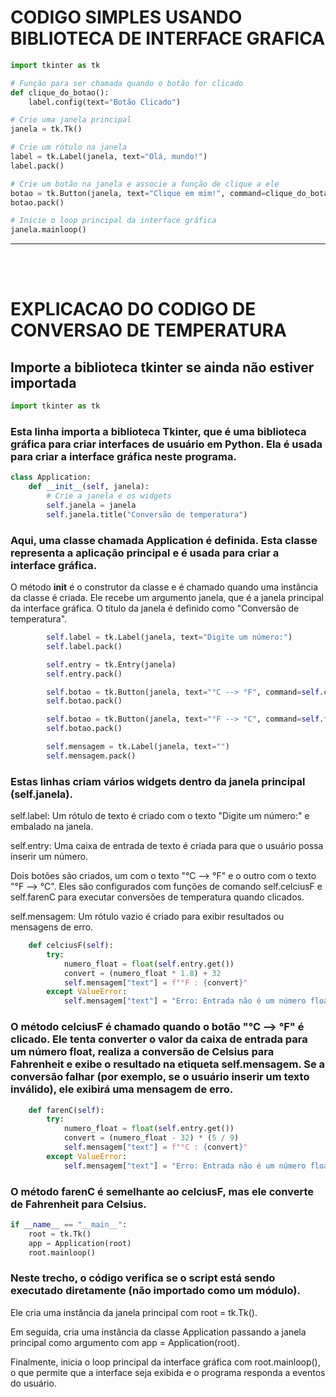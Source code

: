 # CODIGO SIMPLES USANDO BIBLIOTECA DE INTERFACE GRAFICA
```py
import tkinter as tk

# Função para ser chamada quando o botão for clicado
def clique_do_botao():
    label.config(text="Botão Clicado")

# Crie uma janela principal
janela = tk.Tk()

# Crie um rótulo na janela
label = tk.Label(janela, text="Olá, mundo!")
label.pack()

# Crie um botão na janela e associe a função de clique a ele
botao = tk.Button(janela, text="Clique em mim!", command=clique_do_botao)
botao.pack()

# Inicie o loop principal da interface gráfica
janela.mainloop()
```

<hr>
<br><br>

# EXPLICACAO DO CODIGO DE CONVERSAO DE TEMPERATURA

## Importe a biblioteca tkinter se ainda não estiver importada
```py
import tkinter as tk
```
### Esta linha importa a biblioteca Tkinter, que é uma biblioteca gráfica para criar interfaces de usuário em Python. Ela é usada para criar a interface gráfica neste programa.

```py
class Application:
    def __init__(self, janela):
        # Crie a janela e os widgets
        self.janela = janela
        self.janela.title("Conversão de temperatura")
```
### Aqui, uma classe chamada Application é definida. Esta classe representa a aplicação principal e é usada para criar a interface gráfica.

O método __init__ é o construtor da classe e é chamado quando uma instância da classe é criada. Ele recebe um argumento janela, que é a janela principal da interface gráfica. O título da janela é definido como "Conversão de temperatura".

```py
        self.label = tk.Label(janela, text="Digite um número:")
        self.label.pack()

        self.entry = tk.Entry(janela)
        self.entry.pack()

        self.botao = tk.Button(janela, text="°C --> °F", command=self.celciusF)
        self.botao.pack()

        self.botao = tk.Button(janela, text="°F --> °C", command=self.farenC)
        self.botao.pack()

        self.mensagem = tk.Label(janela, text="")
        self.mensagem.pack()
```
### Estas linhas criam vários widgets dentro da janela principal (self.janela).

self.label: Um rótulo de texto é criado com o texto "Digite um número:" e embalado na janela.

self.entry: Uma caixa de entrada de texto é criada para que o usuário possa inserir um número.

Dois botões são criados, um com o texto "°C --> °F" e o outro com o texto "°F --> °C". Eles são configurados com funções de comando self.celciusF e self.farenC para executar conversões de temperatura quando clicados.

self.mensagem: Um rótulo vazio é criado para exibir resultados ou mensagens de erro.

```py
    def celciusF(self):
        try:
            numero_float = float(self.entry.get())
            convert = (numero_float * 1.8) + 32
            self.mensagem["text"] = f"°F : {convert}"
        except ValueError:
            self.mensagem["text"] = "Erro: Entrada não é um número float válido"
```
### O método celciusF é chamado quando o botão "°C --> °F" é clicado. Ele tenta converter o valor da caixa de entrada para um número float, realiza a conversão de Celsius para Fahrenheit e exibe o resultado na etiqueta self.mensagem. Se a conversão falhar (por exemplo, se o usuário inserir um texto inválido), ele exibirá uma mensagem de erro.

```py
    def farenC(self):
        try:
            numero_float = float(self.entry.get())
            convert = (numero_float - 32) * (5 / 9)
            self.mensagem["text"] = f"°C : {convert}"
        except ValueError:
            self.mensagem["text"] = "Erro: Entrada não é um número float válido"
```
### O método farenC é semelhante ao celciusF, mas ele converte de Fahrenheit para Celsius.

```py
if __name__ == "__main__":
    root = tk.Tk()
    app = Application(root)
    root.mainloop()
```
### Neste trecho, o código verifica se o script está sendo executado diretamente (não importado como um módulo).

Ele cria uma instância da janela principal com root = tk.Tk().

Em seguida, cria uma instância da classe Application passando a janela principal como argumento com app = Application(root).

Finalmente, inicia o loop principal da interface gráfica com root.mainloop(), o que permite que a interface seja exibida e o programa responda a eventos do usuário.
